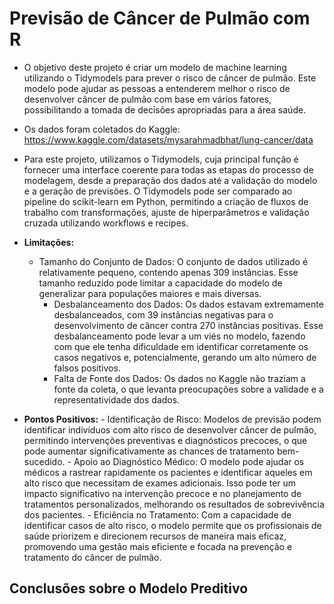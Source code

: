 # Previsão de Câncer de Pulmão com R

- O objetivo deste projeto é criar um modelo de machine learning utilizando o Tidymodels para prever o risco de câncer de pulmão. Este modelo pode ajudar as pessoas a entenderem melhor o risco de desenvolver câncer de pulmão com base em vários fatores, possibilitando a tomada de decisões apropriadas para a área saúde.
      
- Os dados foram coletados do Kaggle: https://www.kaggle.com/datasets/mysarahmadbhat/lung-cancer/data
  
- Para este projeto, utilizamos o Tidymodels, cuja principal função é fornecer uma interface coerente para todas as etapas do processo de modelagem, desde a preparação dos dados até a validação do modelo e a geração de previsões. O Tidymodels pode ser comparado ao pipeline do scikit-learn em Python, permitindo a criação de fluxos de trabalho com transformações, ajuste de hiperparâmetros e validação cruzada utilizando workflows e recipes.

- **Limitações:**
   - Tamanho do Conjunto de Dados: O conjunto de dados utilizado é relativamente pequeno, contendo apenas 309 instâncias. Esse tamanho reduzido pode limitar a capacidade do modelo de generalizar para populações maiores e mais diversas.
      - Desbalanceamento dos Dados: Os dados estavam extremamente desbalanceados, com 39 instâncias negativas para o desenvolvimento de câncer contra 270 instâncias positivas. Esse desbalanceamento pode levar a um viés no modelo, fazendo com que ele tenha dificuldade em identificar corretamente os casos negativos e, potencialmente, gerando um alto número de falsos positivos.
      - Falta de Fonte dos Dados: Os dados no Kaggle não traziam a fonte da coleta, o que levanta preocupações sobre a validade e a representatividade dos dados.  
    
- **Pontos Positivos:**
      - Identificação de Risco: Modelos de previsão podem identificar indivíduos com alto risco de desenvolver câncer de pulmão, permitindo intervenções preventivas e diagnósticos precoces, o que pode aumentar significativamente as chances de tratamento bem-sucedido.
      - Apoio ao Diagnóstico Médico: O modelo pode ajudar os médicos a rastrear rapidamente os pacientes e identificar aqueles em alto risco que necessitam de exames adicionais. Isso pode ter um impacto significativo na intervenção precoce e no planejamento de tratamentos personalizados, melhorando os resultados de sobrevivência dos pacientes.
      - Eficiência no Tratamento: Com a capacidade de identificar casos de alto risco, o modelo permite que os profissionais de saúde priorizem e direcionem recursos de maneira mais eficaz, promovendo uma gestão mais eficiente e focada na prevenção e tratamento do câncer de pulmão.

## Conclusões sobre o  Modelo Preditivo
